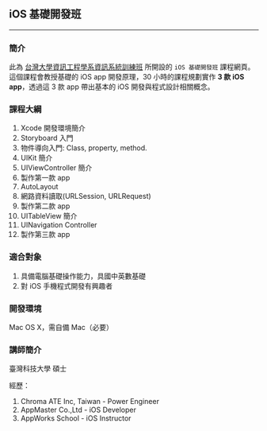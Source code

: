 ## iOS 基礎開發班
---

### 簡介

此為 [台灣大學資訊工程學系資訊系統訓練班](https://train.csie.ntu.edu.tw/train/) 所開設的 `iOS 基礎開發班` 課程網頁。這個課程會教授基礎的 iOS app 開發原理，30 小時的課程規劃實作 **3 款 iOS app**，透過這 3 款 app 帶出基本的 iOS 開發與程式設計相關概念。

### 課程大綱

1. Xcode 開發環境簡介
2. Storyboard 入門
3. 物件導向入門: Class, property, method.
4. UIKit 簡介
5. UIViewController 簡介
6. 製作第一款 app
7. AutoLayout
8. 網路資料讀取(URLSession, URLRequest)
9. 製作第二款 app
10. UITableView 簡介
11. UINavigation Controller
12. 製作第三款 app

### 適合對象
1. 具備電腦基礎操作能力，具國中英數基礎
2. 對 iOS 手機程式開發有興趣者


### 開發環境
Mac OS X，需自備 Mac（必要）

### 講師簡介
臺灣科技大學 碩士

經歷：
1. Chroma ATE Inc, Taiwan - Power Engineer
2. AppMaster Co.,Ltd - iOS Developer
3. AppWorks School - iOS Instructor
